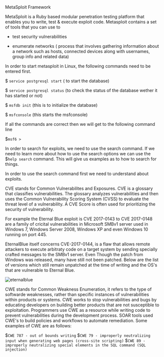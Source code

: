 MetaSploit Framework 

MetaSploit is a Ruby based modular penetration testing platform that enables you to write, test & execute exploit code. Metasploit contains a set of tools that you can use to 

- test security vulnerabilities

- enumerate networks ( process that involves gathering information about a network such as hosts, connected devices along with usernames, group info and related data) 

In order to start metasploit in Linux, the following commands need to be entered first. 

$ `service postgresql start` ( to start the database) 

$ `service postgresql status` (to check the status of the database wether it has started or not) 

$ `msfdb init` (this is to initialize the database) 

$ `msfconsole` (this starts the msfconsole) 

If all the commands are correct then we will get to the following command line 

$`msf6 >`

In order to search for exploits, we need to use the search command. If we need to learn more about how to use the search options we can use the $`help search` command. This will give us examples as to how to search for things. 

In order to use the search command first we need to understand about exploits. 

CVE stands for Common Vulnerabilites and Exposures. CVE is a glossary that classifies vulnerabilities. The glossary analyzes vulnerabilities and then uses the Common Vulnerability Scoring System (CVSS) to evaluate the threat level of a vulnerability. A CVE Score is often used for prioritizing the security of vulnerability. 

For example the Eternal Blue exploit is CVE 2017-0143 to CVE 2017-0148 are a family of cricital vulnerabilities in Microsoft SMBv1 server used in Windows 7, Windows Server 2008, Windows XP and even Windows 10 running on port 445. 

EternalBlue itself concerns CVE-2017-0144, is a flaw that allows remote attackers to execute arbitraty code on a target system by sending specially crafted messages to the SMBv1 server. Even Though the patch from Windows was released, many have still not been patched. Below are the list of versions which still remain unpatched at the time of writing and the OS's that are vulnerable to Eternal Blue. 

![eternalblue](https://user-images.githubusercontent.com/93686063/199555403-98697072-1420-4b28-b49f-dd87ebb9ae12.JPG)

CWE stands for Common Weakness Enumeration, it refers to the type of softwarde weaknesses, rather than specific instances of vulnerabilities within products or systems. CWE works to stop vulnerabilities and bugs by educating developers on building better products that are not susceptible to exploitation. Programmers use CWE as a resource while writing code to prevent vulnerabilities during the development process. SOAR tools used CWE's to build policies and workflows to automate remediation. Some examples of CWE are as follows: 

$` CWE 787 - out of bounds writing `
$` CWE 79 - improperly neutralizing input when generating web pages (cross-site scripting) `
$` CWE 89 - improperly neutralizing special elements in the SQL command (SQL injection) `
